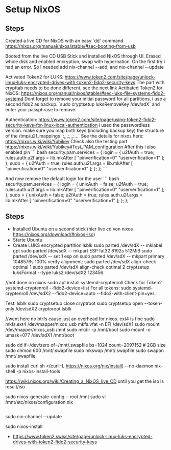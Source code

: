 # Setup NixOS

## Steps

Created a live CD for NixOS with an easy ´dd´ command
<https://nixos.org/manual/nixos/stable/#sec-booting-from-usb>

Booted from the live CD USB Stick and installed NixOS through UI. Erased whole disk and enabled encryption, swap with hypernation.
On the first try i had an error. So I needed add nix-channel --add, and nix-channel --update

Activated Token2 for LUKS: <https://www.token2.com/site/page/unlock-linux-luks-encrypted-drives-with-token2-fido2-security-keys>
The part with crypttab needs to be done different, see the next link
Actibated Token2 for NixOS: <https://nixos.org/manual/nixos/stable/#sec-luks-file-systems-fido2-systemd>
Dont forget to remove your initial password for all partitions, i use a second fido2 as backup. ´sudo cryptsetup luksRemoveKey /dev/sdX´ and enter your passphrase to remove.

Authentication: <https://www.token2.com/site/page/using-token2-fido2-security-keys-for-linux-local-authentication>
i used the passwordless version. make sure you map both keys (including backup key)
the structure of the /tmp/u2f_mappings ´<username>:<KeyHandle1>,<UserKey1>,<CoseType1>,<Options1>:<KeyHandle2>,<UserKey2>,<CoseType2>,<Options2>:...´
See the details for nixos here: <https://nixos.wiki/wiki/Yubikey>
Check also the testing part <https://nixos.wiki/wiki/Yubikey#Test_PAM_configuration>
After this i also enabled pin
´´´ bash
security.pam.services = {
login = {
u2fAuth = true;
rules.auth.u2f.args = lib.mkAfter [
"pinverification=0"
"userverification=1"
];
};
sudo = {
u2fAuth = true;
rules.auth.u2f.args = lib.mkAfter [
"pinverification=0"
"userverification=1"
];
};
};
´´´

And now remove the default login for the user
´´´ bash
security.pam.services = {
login = {
unixAuth = false;
u2fAuth = true;
rules.auth.u2f.args = lib.mkAfter [
"pinverification=0"
"userverification=1"
];
};
sudo = {
unixAuth = false;
u2fAuth = true;
rules.auth.u2f.args = lib.mkAfter [
"pinverification=0"
"userverification=1"
];
};
};
´´´

## Steps

- Installed Ubuntu on a second stick (hier live cd von nixos <https://nixos.org/download/#nixos-iso>)
- Starte Ubuntu
- Create LUKS encrypted partition
  lsblk
  sudo parted /dev/sdX -- mklabel gpt
  sudo parted /dev/sdX -- mkpart ESP fat32 8192s 512MiB
  sudo parted /dev/sdX -- set 1 esp on
  sudo parted /dev/sdX -- mkpart primary 1048576s 100%
  verify alignment: sudo parted /dev/sdX align-check optimal 1
  sudo parted /dev/sdX align-check optimal 2
  cryptsetup luksFormat --type luks2 /dev/sdX2
  123456

//not done on nixos
sudo apt install systemd-cryptenroll
Check for Token2 systemd-cryptenroll --fido2-device=list
For all tokens: sudo systemd-cryptenroll /dev/sdX2 --fido2-device=auto --fido2-with-client-pin=yes

Test:
lsblk
sudo cryptsetup close cryptroot
sudo cryptsetup open --token-only /dev/sdX2 cryptoroot
lsblk

//went here
no btrfs cause just an overhead for nixos. ext4 is fine
sudo mkfs.ext4 /dev/mapper/nixos_usb
mkfs.vfat -n EFI /dev/sdX1
sudo mount /dev/mapper/nixos_usb /mnt
sudo mkdir -p /mnt/boot
sudo mount -o umask=077 /dev/sdX1 /mnt/boot

sudo dd if=/dev/zero of=/mnt/.swapfile bs=1024 count=2097152 # 2GB size
sudo chmod 600 /mnt/.swapfile
sudo mkswap /mnt/.swapfile
sudo swapon /mnt/.swapfile

sudo install curl
sh <(curl -L <https://nixos.org/nix/install>) --no-daemon
nix-shell -p nixos-install-tools

<https://wiki.nixos.org/wiki/Creating_a_NixOS_live_CD>
until you get the iso
ls result/iso

sudo nixos-generate-config --root /mnt
sudo vi /mnt/etc/nixos/configuration.nix

```

```

sudo nix-channel --update

sudo nixos-install

- <https://www.token2.swiss/site/page/unlock-linux-luks-encrypted-drives-with-token2-fido2-security-keys>
